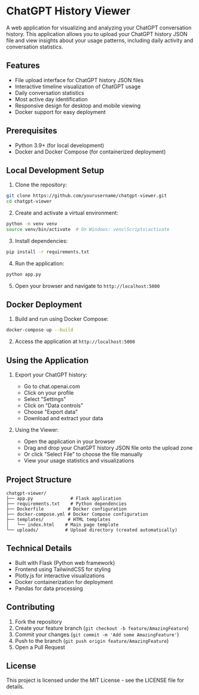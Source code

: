 # ChatGPT History Viewer

A web application for visualizing and analyzing your ChatGPT conversation history. This application allows you to upload your ChatGPT history JSON file and view insights about your usage patterns, including daily activity and conversation statistics.

## Features

- File upload interface for ChatGPT history JSON files
- Interactive timeline visualization of ChatGPT usage
- Daily conversation statistics
- Most active day identification
- Responsive design for desktop and mobile viewing
- Docker support for easy deployment

## Prerequisites

- Python 3.9+ (for local development)
- Docker and Docker Compose (for containerized deployment)

## Local Development Setup

1. Clone the repository:
```bash
git clone https://github.com/yourusername/chatgpt-viewer.git
cd chatgpt-viewer
```

2. Create and activate a virtual environment:
```bash
python -m venv venv
source venv/bin/activate  # On Windows: venv\Scripts\activate
```

3. Install dependencies:
```bash
pip install -r requirements.txt
```

4. Run the application:
```bash
python app.py
```

5. Open your browser and navigate to `http://localhost:5000`

## Docker Deployment

1. Build and run using Docker Compose:
```bash
docker-compose up --build
```

2. Access the application at `http://localhost:5000`

## Using the Application

1. Export your ChatGPT history:
   - Go to chat.openai.com
   - Click on your profile
   - Select "Settings"
   - Click on "Data controls"
   - Choose "Export data"
   - Download and extract your data

2. Using the Viewer:
   - Open the application in your browser
   - Drag and drop your ChatGPT history JSON file onto the upload zone
   - Or click "Select File" to choose the file manually
   - View your usage statistics and visualizations

## Project Structure

```
chatgpt-viewer/
├── app.py              # Flask application
├── requirements.txt    # Python dependencies
├── Dockerfile         # Docker configuration
├── docker-compose.yml # Docker Compose configuration
├── templates/         # HTML templates
│   └── index.html    # Main page template
└── uploads/          # Upload directory (created automatically)
```

## Technical Details

- Built with Flask (Python web framework)
- Frontend using TailwindCSS for styling
- Plotly.js for interactive visualizations
- Docker containerization for deployment
- Pandas for data processing

## Contributing

1. Fork the repository
2. Create your feature branch (`git checkout -b feature/AmazingFeature`)
3. Commit your changes (`git commit -m 'Add some AmazingFeature'`)
4. Push to the branch (`git push origin feature/AmazingFeature`)
5. Open a Pull Request

## License

This project is licensed under the MIT License - see the LICENSE file for details.
